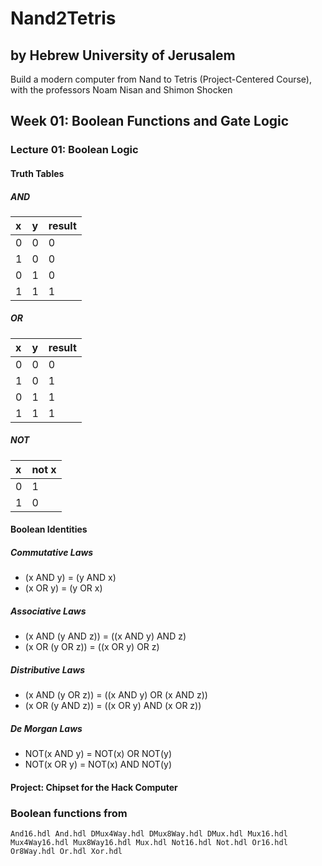 # Nand2Tetris
## by Hebrew University of Jerusalem
Build a modern computer from Nand to Tetris (Project-Centered Course), with the
professors Noam Nisan and Shimon Shocken

## Week 01: Boolean Functions and Gate Logic

### Lecture 01: Boolean Logic

#### Truth Tables
##### AND
| x     |  y     | result |
| :------------- | :------------- | :------- |
| 0       | 0       | 0|
| 1 | 0 | 0 |
| 0 | 1 | 0 |
| 1 | 1 | 1 |

##### OR
| x     |  y     | result |
| :------------- | :------------- | :------- |
| 0       | 0       | 0|
| 1 | 0 | 1 |
| 0 | 1 | 1 |
| 1 | 1 | 1 |

##### NOT
| x     |  not x     |
| :------------- | :------------- |
| 0       | 1       |
| 1 | 0 |

####  Boolean Identities
##### Commutative Laws
- (x AND y) = (y AND x)
- (x OR y) = (y OR x)

##### Associative Laws
- (x AND (y AND z)) = ((x AND y) AND z)
- (x OR (y OR z)) = ((x OR y) OR z)

##### Distributive Laws
- (x AND (y OR z)) = ((x AND y) OR (x AND z))
- (x OR (y AND z)) = ((x OR y) AND (x OR z))


##### De Morgan Laws
- NOT(x AND y) = NOT(x) OR NOT(y)
- NOT(x OR y) = NOT(x) AND NOT(y)

#### Project: Chipset for the Hack Computer


### Boolean functions from
```
And16.hdl And.hdl DMux4Way.hdl DMux8Way.hdl DMux.hdl Mux16.hdl Mux4Way16.hdl Mux8Way16.hdl Mux.hdl Not16.hdl Not.hdl Or16.hdl Or8Way.hdl Or.hdl Xor.hdl

```
